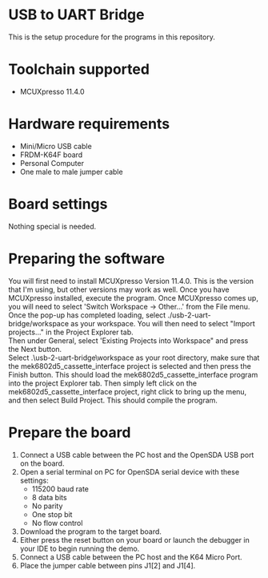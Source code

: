
# USB to UART Bridge

This is the setup procedure for the programs in this repository. 

Toolchain supported
===================
- MCUXpresso  11.4.0

Hardware requirements
=====================
- Mini/Micro USB cable
- FRDM-K64F board
- Personal Computer
- One male to male jumper cable

Board settings
==============
Nothing special is needed.

Preparing the software
======================
You will first need to install MCUXpresso Version 11.4.0. This is the version that I'm using,
but other versions may work as well.  Once you have MCUXpresso installed, execute the program.
Once MCUXpresso comes up, you will need to select 'Switch Workspace -> Other...' from the File 
menu.  Once the pop-up has completed loading, select ./usb-2-uart-bridge/workspace as your 
workspace.  You will then need to select "Import projects..." in the Project Explorer tab.  
Then under General, select 'Existing Projects into Workspace" and press the Next button.   
Select <path>.\usb-2-uart-bridge\workspace as your root directory, make sure that the 
mek6802d5_cassette_interface project is selected and then press the Finish button.  This should load the
mek6802d5_cassette_interface program into the project Explorer tab.  Then simply left click on the 
mek6802d5_cassette_interface project, right click to bring up the menu, and then select Build Project.
This should compile the program.

Prepare the board
=================
1.  Connect a USB cable between the PC host and the OpenSDA USB port on the board.
2.  Open a serial terminal on PC for OpenSDA serial device with these settings:
    - 115200 baud rate
    - 8 data bits
    - No parity
    - One stop bit
    - No flow control
3.  Download the program to the target board.
4.  Either press the reset button on your board or launch the debugger in your IDE to begin running the demo.
5.  Connect a USB cable between the PC host and the K64 Micro Port.
6.  Place the jumper cable between pins J1[2] and J1[4].
